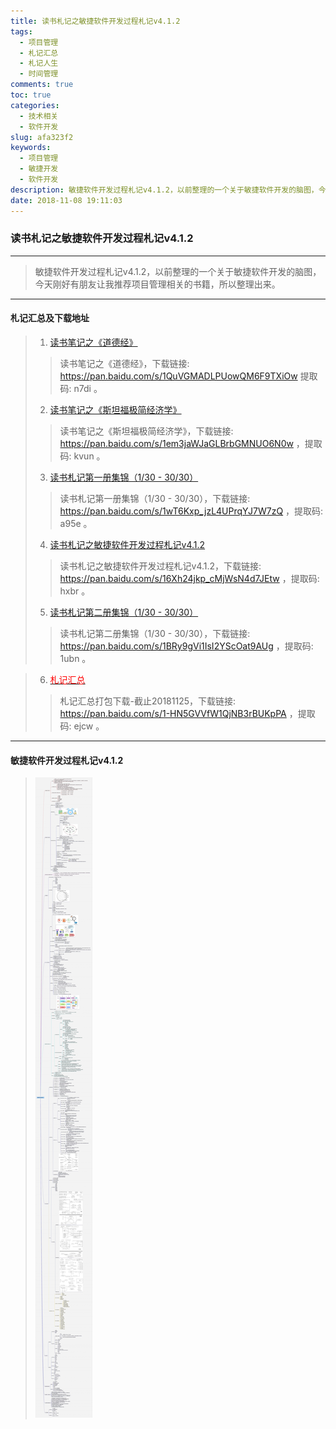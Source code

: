 ```yaml
---
title: 读书札记之敏捷软件开发过程札记v4.1.2
tags:
  - 项目管理
  - 札记汇总
  - 札记人生
  - 时间管理
comments: true
toc: true
categories:
  - 技术相关
  - 软件开发
slug: afa323f2
keywords:
  - 项目管理
  - 敏捷开发
  - 软件开发
description: 敏捷软件开发过程札记v4.1.2，以前整理的一个关于敏捷软件开发的脑图，今天刚好有朋友让我推荐项目管理相关的书籍，所以整理出来。
date: 2018-11-08 19:11:03
---
```

<script type="text/javascript" src="/assets/js/dist/bai.js"></script>

### 读书札记之敏捷软件开发过程札记v4.1.2
---
> 敏捷软件开发过程札记v4.1.2，以前整理的一个关于敏捷软件开发的脑图，今天刚好有朋友让我推荐项目管理相关的书籍，所以整理出来。
>
---
#### 札记汇总及下载地址
> 1. [读书笔记之《道德经》](/archives/176010b5.html)
>> 读书笔记之《道德经》，下载链接: https://pan.baidu.com/s/1QuVGMADLPUowQM6F9TXiOw 提取码: n7di 。
> 2. [读书笔记之《斯坦福极简经济学》](/archives/571f947c.html)
>> 读书笔记之《斯坦福极简经济学》，下载链接: https://pan.baidu.com/s/1em3jaWJaGLBrbGMNUO6N0w ，提取码: kvun 。
> 3. [读书札记第一册集锦（1/30 - 30/30）](/archives/32d578a0.html)
>> 读书札记第一册集锦（1/30 - 30/30），下载链接: https://pan.baidu.com/s/1wT6Kxp_jzL4UPrqYJ7W7zQ ，提取码: a95e 。
> 4. [读书札记之敏捷软件开发过程札记v4.1.2](/archives/afa323f2.html)
>> 读书札记之敏捷软件开发过程札记v4.1.2，下载链接: https://pan.baidu.com/s/16Xh24jkp_cMjWsN4d7JEtw ，提取码: hxbr 。
> 5. [读书札记第二册集锦（1/30 - 30/30）](/archives/6496e54c.html)
>> 读书札记第二册集锦（1/30 - 30/30），下载链接: https://pan.baidu.com/s/1BRy9gVi1IsI2YScOat9AUg ，提取码: 1ubn 。

> 6. [<font color="red"> 札记汇总</font>](/tags/札记汇总/)
>> 札记汇总打包下载-截止20181125，下载链接: https://pan.baidu.com/s/1-HN5GVVfW1QjNB3rBUKpPA ，提取码: ejcw 。
----

#### 敏捷软件开发过程札记v4.1.2
> ![敏捷软件开发过程札记v4.1.2](/images/069/YEUU7JB.jpg "敏捷软件开发过程札记v4.1.2")
